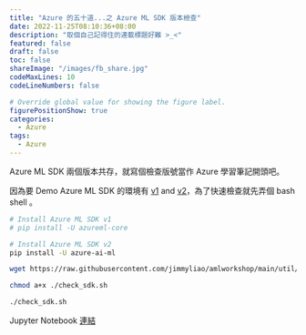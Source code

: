 ```yaml
---
title: "Azure 的五十道...之 Azure ML SDK 版本檢查"
date: 2022-11-25T08:10:36+08:00
description: "取個自己記得住的連載標題好難 >_<"
featured: false
draft: false
toc: false
shareImage: "/images/fb_share.jpg"
codeMaxLines: 10
codeLineNumbers: false

# Override global value for showing the figure label.
figurePositionShow: true
categories:
  - Azure
tags:
  - Azure
---
```


Azure ML SDK 兩個版本共存，就寫個檢查版號當作 Azure 學習筆記開頭吧。

因為要 Demo Azure ML SDK 的環境有 [v1](https://learn.microsoft.com/en-us/azure/machine-learning/v1/introduction) and [v2](https://learn.microsoft.com/en-us/python/api/overview/azure/ai-ml-readme?view=azure-python)，為了快速檢查就先弄個 bash shell 。

```bash
# Install Azure ML SDK v1
# pip install -U azureml-core

# Install Azure ML SDK v2
pip install -U azure-ai-ml

wget https://raw.githubusercontent.com/jimmyliao/amlworkshop/main/util/check_sdk.sh -O ./check_sdk.sh

chmod a+x ./check_sdk.sh

./check_sdk.sh
```

Jupyter Notebook [連結](https://github.com/jimmyliao/amlworkshop/blob/main/lab_checkenv/aml_env_check.ipynb)


